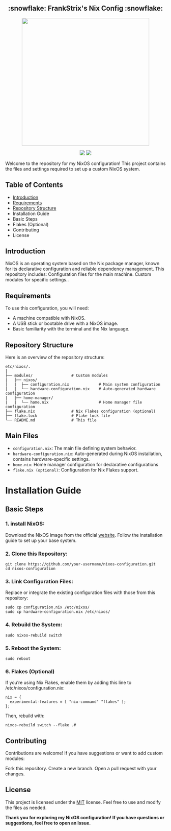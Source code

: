 <h2 align="center">:snowflake: FrankStrix's Nix Config :snowflake:</h2>

<p align="center">
  <img src="https://raw.githubusercontent.com/catppuccin/catppuccin/main/assets/palette/macchiato.png" width="400" />
</p>

<p align="center">
    <a href="https://nixos.org/">
        <img src="https://img.shields.io/badge/NixOS-24.11-informational.svg?style=for-the-badge&logo=nixos&color=F2CDCD&logoColor=D9E0EE&labelColor=302D41"></a>
    <a href="https://github.com/ryan4yin/nixos-and-flakes-book">
        <img src="https://img.shields.io/static/v1?label=Nix Flakes&message=learning&style=for-the-badge&logo=nixos&color=DDB6F2&logoColor=D9E0EE&labelColor=302D41"></a>
  </a>
</p>

Welcome to the repository for my NixOS configuration! This project contains the files and settings required to set up a custom NixOS system.

## Table of Contents
- [Introduction](#introduction)
- [Requirements](#requirements)
- [Repository Structure](#repository-structure)
- Installation Guide
- Basic Steps
- Flakes (Optional)
- Contributing
- License
## Introduction
NixOS is an operating system based on the Nix package manager, known for its declarative configuration and reliable dependency management. This repository includes:
Configuration files for the main machine.
Custom modules for specific settings..

## Requirements
To use this configuration, you will need:

- A machine compatible with NixOS.
- A USB stick or bootable drive with a NixOS image.
- Basic familiarity with the terminal and the Nix language.
## Repository Structure
Here is an overview of the repository structure:

```
etc/nixos/.
|
├── modules/                 # Custom modules
|   ├── nixos/
│   |  ├── configuration.nix             # Main system configuration
|   |  └── hardware-configuration.nix    # Auto-generated hardware configuration
|   ├── home-manager/
|   |  └── home.nix                      # Home manager file configuration
├── flake.nix                # Nix Flakes configuration (optional)
├── flake.lock               # Flake lock file
└── README.md                # This file
```

## Main Files
- ```configuration.nix```: The main file defining system behavior.
- ```hardware-configuration.nix```: Auto-generated during NixOS installation, contains hardware-specific settings.
- ```home.nix```: Home manager configuration for declarative configurations
- ```flake.nix (optional)```: Configuration for Nix Flakes support.
# Installation Guide

## Basic Steps

### 1. install NixOS:

Download the NixOS image from the official [website](#https://nixos.org/).
Follow the installation guide to set up your base system.

### 2. Clone this Repository:

```
git clone https://github.com/your-username/nixos-configuration.git
cd nixos-configuration
```
### 3. Link Configuration Files:
Replace or integrate the existing configuration files with those from this repository:
```
sudo cp configuration.nix /etc/nixos/
sudo cp hardware-configuration.nix /etc/nixos/
```
### 4. Rebuild the System:
```
sudo nixos-rebuild switch
```
### 5. Reboot the System:
```
sudo reboot
```
### 6. Flakes (Optional)
If you’re using Nix Flakes, enable them by adding this line to /etc/nixos/configuration.nix:
```
nix = {
  experimental-features = [ "nix-command" "flakes" ];
};
```
Then, rebuild with:
```
nixos-rebuild switch --flake .#
```
## Contributing
Contributions are welcome! If you have suggestions or want to add custom modules:

Fork this repository.
Create a new branch.
Open a pull request with your changes.

## License
This project is licensed under the [MIT](#LICENCE) license. Feel free to use and modify the files as needed.

**Thank you for exploring my NixOS configuration!
If you have questions or suggestions, feel free to open an Issue.**
